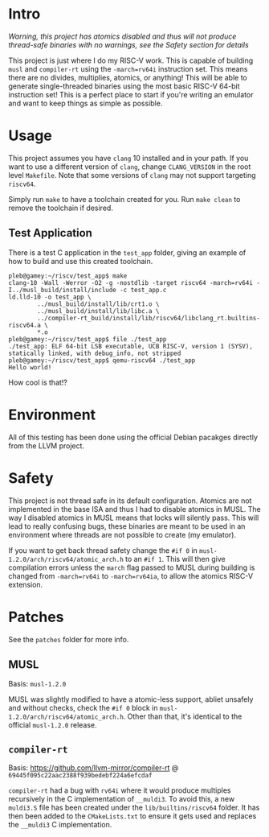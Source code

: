 # Intro

_Warning, this project has atomics disabled and thus will not produce
thread-safe binaries with no warnings, see the Safety section for details_

This project is just where I do my RISC-V work. This is capable of building
`musl` and `compiler-rt` using the `-march=rv64i` instruction set. This means
there are no divides, multiplies, atomics, or anything! This will be able to
generate single-threaded binaries using the most basic RISC-V 64-bit
instruction set! This is a perfect place to start if you're writing an emulator
and want to keep things as simple as possible.

# Usage

This project assumes you have `clang` 10 installed and in your path. If you
want to use a different version of `clang`, change `CLANG_VERSION` in the root
level `Makefile`. Note that some versions of `clang` may not support targeting
`riscv64`.

Simply run `make` to have a toolchain created for you. Run `make clean` to
remove the toolchain if desired.

## Test Application

There is a test C application in the `test_app` folder, giving an example of
how to build and use this created toolchain.

```
pleb@gamey:~/riscv/test_app$ make
clang-10 -Wall -Werror -O2 -g -nostdlib -target riscv64 -march=rv64i -I../musl_build/install/include -c test_app.c
ld.lld-10 -o test_app \
        ../musl_build/install/lib/crt1.o \
        ../musl_build/install/lib/libc.a \
        ../compiler-rt_build/install/lib/riscv64/libclang_rt.builtins-riscv64.a \
        *.o
pleb@gamey:~/riscv/test_app$ file ./test_app
./test_app: ELF 64-bit LSB executable, UCB RISC-V, version 1 (SYSV), statically linked, with debug_info, not stripped
pleb@gamey:~/riscv/test_app$ qemu-riscv64 ./test_app
Hello world!
```

How cool is that!?

# Environment

All of this testing has been done using the official Debian pacakges directly
from the LLVM project.

# Safety

This project is not thread safe in its default configuration. Atomics are not
implemented in the base ISA and thus I had to disable atomics in MUSL. The way
I disabled atomics in MUSL means that locks will silently pass. This will lead
to really confusing bugs, these binaries are meant to be used in an environment
where threads are not possible to create (my emulator).

If you want to get back thread safety change the `#if 0` in
`musl-1.2.0/arch/riscv64/atomic_arch.h` to an `#if 1`. This will then give
compilation errors unless the `march` flag passed to MUSL during building is
changed from `-march=rv64i` to `-march=rv64ia`, to allow the atomics RISC-V
extension.

# Patches

See the `patches` folder for more info.

## MUSL

Basis: `musl-1.2.0`

MUSL was slightly modified to have a atomic-less support, abliet unsafely and without checks, check the `#if 0` block in `musl-1.2.0/arch/riscv64/atomic_arch.h`. Other than that, it's identical to the official `musl-1.2.0` release.

## `compiler-rt`

Basis: https://github.com/llvm-mirror/compiler-rt @ `69445f095c22aac2388f939bedebf224a6efcdaf`

`compiler-rt` had a bug with `rv64i` where it would produce multiples recursively in the C implementation of `__muldi3`. To avoid this, a new `muldi3.S` file has been created under the `lib/builtins/riscv64` folder. It has then been added to the `CMakeLists.txt` to ensure it gets used and replaces the `__muldi3` C implementation.

